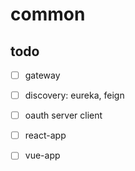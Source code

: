 # common

## todo
- [ ] gateway
- [ ] discovery: eureka, feign
- [ ] oauth server client

- [ ] react-app
- [ ] vue-app
